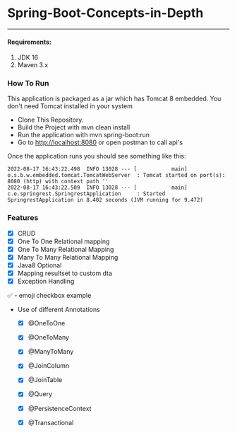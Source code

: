 # Spring-Boot-Concepts-in-Depth
<hr>

#### Requirements:
1. JDK 16
2. Maven 3.x


### How To Run
This application is packaged as a jar which has Tomcat 8 embedded. 
You don't need Tomcat installed in your system

* Clone This Repository.
* Build the Project with mvn clean install
* Run the application with mvn spring-boot:run
* Go to [http://localhost:8080](http://localhost:8080 "Named link title") or open postman to call api's

Once the application runs you should see something like this:
```
2022-08-17 16:43:22.498  INFO 13028 --- [           main] o.s.b.w.embedded.tomcat.TomcatWebServer  : Tomcat started on port(s): 8080 (http) with context path ''
2022-08-17 16:43:22.509  INFO 13028 --- [           main] c.e.springrest.SpringrestApplication     : Started SpringrestApplication in 8.402 seconds (JVM running for 9.472)
```

### Features

- [x] CRUD 
- [x] One To One Relational mapping
- [x] One To Many Relational Mapping
- [x] Many To Many Relational Mapping
- [x] Java8 Optional 
- [x] Mapping resultset to custom dta 
- [x] Exception Handling

:white_check_mark: - emoji checkbox example
 

- Use of different Annotations
   - [x] @OneToOne
   - [x] @OneToMany
   - [x] @ManyToMany
   - [x] @JoinColumn
   - [x] @JoinTable
   - [x] @Query
   - [x] @PersistenceContext
   - [x] @Transactional



